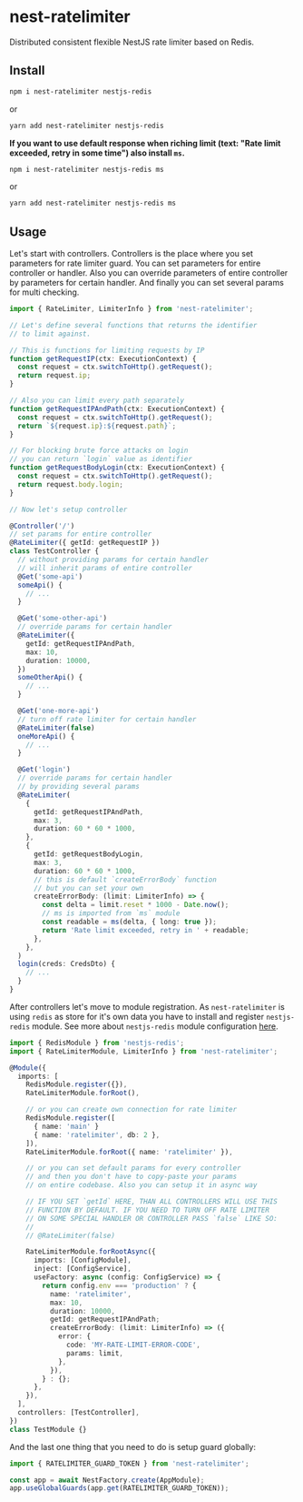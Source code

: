 # nest-ratelimiter

Distributed consistent flexible NestJS rate limiter based on Redis.

## Install

```sh
npm i nest-ratelimiter nestjs-redis
```

or

```sh
yarn add nest-ratelimiter nestjs-redis
```

**If you want to use default response when riching limit (text: "Rate limit exceeded, retry in some time") also install `ms`.**

```sh
npm i nest-ratelimiter nestjs-redis ms
```

or

```sh
yarn add nest-ratelimiter nestjs-redis ms
```

## Usage

Let's start with controllers.
Controllers is the place where you set parameters for rate limiter guard.
You can set parameters for entire controller or handler.
Also you can override parameters of entire controller by parameters for certain handler.
And finally you can set several params for multi checking.

```ts
import { RateLimiter, LimiterInfo } from 'nest-ratelimiter';

// Let's define several functions that returns the identifier
// to limit against.

// This is functions for limiting requests by IP
function getRequestIP(ctx: ExecutionContext) {
  const request = ctx.switchToHttp().getRequest();
  return request.ip;
}

// Also you can limit every path separately
function getRequestIPAndPath(ctx: ExecutionContext) {
  const request = ctx.switchToHttp().getRequest();
  return `${request.ip}:${request.path}`;
}

// For blocking brute force attacks on login
// you can return `login` value as identifier
function getRequestBodyLogin(ctx: ExecutionContext) {
  const request = ctx.switchToHttp().getRequest();
  return request.body.login;
}

// Now let's setup controller

@Controller('/')
// set params for entire controller
@RateLimiter({ getId: getRequestIP })
class TestController {
  // without providing params for certain handler
  // will inherit params of entire controller
  @Get('some-api')
  someApi() {
    // ...
  }

  @Get('some-other-api')
  // override params for certain handler
  @RateLimiter({
    getId: getRequestIPAndPath,
    max: 10,
    duration: 10000,
  })
  someOtherApi() {
    // ...
  }

  @Get('one-more-api')
  // turn off rate limiter for certain handler
  @RateLimiter(false)
  oneMoreApi() {
    // ...
  }

  @Get('login')
  // override params for certain handler
  // by providing several params
  @RateLimiter(
    {
      getId: getRequestIPAndPath,
      max: 3,
      duration: 60 * 60 * 1000,
    },
    {
      getId: getRequestBodyLogin,
      max: 3,
      duration: 60 * 60 * 1000,
      // this is default `createErrorBody` function
      // but you can set your own
      createErrorBody: (limit: LimiterInfo) => {
        const delta = limit.reset * 1000 - Date.now();
        // ms is imported from `ms` module
        const readable = ms(delta, { long: true });
        return 'Rate limit exceeded, retry in ' + readable;
      },
    },
  )
  login(creds: CredsDto) {
    // ...
  }
}
```

After controllers let's move to module registration.
As `nest-ratelimiter` is using `redis` as store for it's own data you have to install and register `nestjs-redis` module.
See more about `nestjs-redis` module configuration [here](https://www.npmjs.com/package/nestjs-redis).

```ts
import { RedisModule } from 'nestjs-redis';
import { RateLimiterModule, LimiterInfo } from 'nest-ratelimiter';

@Module({
  imports: [
    RedisModule.register({}),
    RateLimiterModule.forRoot(),

    // or you can create own connection for rate limiter
    RedisModule.register([
      { name: 'main' }
      { name: 'ratelimiter', db: 2 },
    ]),
    RateLimiterModule.forRoot({ name: 'ratelimiter' }),

    // or you can set default params for every controller
    // and then you don't have to copy-paste your params
    // on entire codebase. Also you can setup it in async way

    // IF YOU SET `getId` HERE, THAN ALL CONTROLLERS WILL USE THIS
    // FUNCTION BY DEFAULT. IF YOU NEED TO TURN OFF RATE LIMITER
    // ON SOME SPECIAL HANDLER OR CONTROLLER PASS `false` LIKE SO:
    //
    // @RateLimiter(false)

    RateLimiterModule.forRootAsync({
      imports: [ConfigModule],
      inject: [ConfigService],
      useFactory: async (config: ConfigService) => {
        return config.env === 'production' ? {
          name: 'ratelimiter',
          max: 10,
          duration: 10000,
          getId: getRequestIPAndPath;
          createErrorBody: (limit: LimiterInfo) => ({
            error: {
              code: 'MY-RATE-LIMIT-ERROR-CODE',
              params: limit,
            },
          }),
        } : {};
      },
    }),
  ],
  controllers: [TestController],
})
class TestModule {}
```

And the last one thing that you need to do is setup guard globally:

```ts
import { RATELIMITER_GUARD_TOKEN } from 'nest-ratelimiter';

const app = await NestFactory.create(AppModule);
app.useGlobalGuards(app.get(RATELIMITER_GUARD_TOKEN));
```
